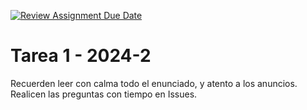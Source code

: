 [![Review Assignment Due Date](https://classroom.github.com/assets/deadline-readme-button-22041afd0340ce965d47ae6ef1cefeee28c7c493a6346c4f15d667ab976d596c.svg)](https://classroom.github.com/a/66kw-ThP)
# Tarea 1 - 2024-2
Recuerden leer con calma todo el enunciado, y atento a los anuncios. Realicen las preguntas con tiempo en Issues.